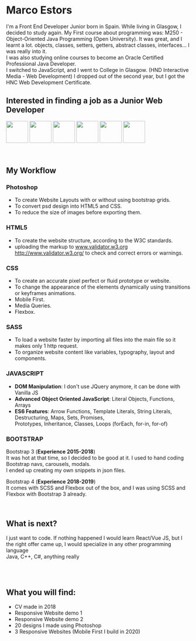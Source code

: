 # Marco Estors
I'm a Front End Developer Junior born in Spain.
While living in Glasgow, I decided to study again. My First course about programming was: M250 - Object-Oriented Java Programming (Open University). It was great, and I learnt a lot. objects, classes, setters, getters, abstract classes, interfaces... I was really into it. <br> I was also studying online courses to become an Oracle Certified Professional Java Developer. <br>
I switched to JavaScript, and I went to College in Glasgow. (HND Interactive Media - Web Development) 
I dropped out of the second year, but I got the HNC Web Development Certificate. 

## Interested in finding a job as a Junior Web Developer

<img src="https://github.com/marcofrontend/icons-/blob/main/PHOTOSHOP---FINAL.png" width="60"/> <img src="https://github.com/marcofrontend/icons-/blob/main/HTML---FINAL.png" width="60"/> <img src="https://github.com/marcofrontend/icons-/blob/main/CSS---FINAL.png" width="60"/> <img src="https://github.com/marcofrontend/icons-/blob/main/SASS---FINAL.png" width="60"/> <img src="https://github.com/marcofrontend/icons-/blob/main/JS---FINAL.png" width="60"/> <img src="https://github.com/marcofrontend/icons-/blob/main/BOOTSTRAP---FINAL.png" width="60" />

<br>

## My Workflow

### Photoshop

* To create Website Layouts with or without using bootstrap grids.
* To convert psd design into HTML5 and CSS. <br> 
* To reduce the size of images before exporting them. <br>

### HTML5 
* To create the website structure, according to the W3C standards.
* uploading the markup to  www.validator.w3.org http://www.validator.w3.org/ to check and correct errors or warnings. 

### CSS
* To create an accurate pixel perfect or fluid prototype or website.
* To change the appearance of the elements dynamically using transitions or keyframes animations. 
* Mobile First.
* Media Queries. 
* Flexbox.

### SASS  
* To load a website faster by importing all files into the main file  so it makes only 1 http request. 
* To organize website content like variables, typography, layout and components.

### JAVASCRIPT 
* **DOM Manipulation**: I don't use JQuery anymore, it can be done with Vanilla JS
* **Advanced Object Oriented JavaScript**: Literal Objects, Functions, Arrays
* **ES6 Features**: Arrow Functions, Template Literals, String Literals, Destructuring, Maps, Sets, Promises, <br> 
Prototypes, Inheritance, Classes, Loops (forEach, for-in, for-of)
  
### BOOTSTRAP
Bootstrap 3 (**Experience 2015-2018**)  <br>
It was hot at that time, so I decided to be good at it. I used to hand coding Bootstrap navs, carousels, modals. <br>
I ended up creating my own snippets in json files. <br>

Bootstrap 4 (**Experience 2018-2019**) <br> 
It comes with SCSS and Flexbox out of the box, and I was using SCSS and Flexbox with Bootstrap 3 already. 

<br>

## What is next?
I just want to code.
If nothing happened I would learn React/Vue JS, but I the right offer came up, I would specialize in any other programming language <br> 
Java, C++, C#, anything really

<br>
<br>

## What you will find:
- CV made in 2018
- Responsive Website demo 1
- Responsive Website demo 2
- 20 designs I made using Photoshop
- 3 Responsive Websites (Mobile First I build in 2020)








